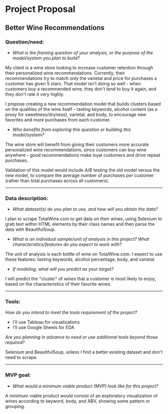# Project Proposal
## Better Wine Recommendations
### Question/need:
* *What is the framing question of your analysis, or the purpose of the model/system you plan to build?*

My client is a wine store looking to increase customer retention through their personalized wine recommendations. Currently, their recommendations try to match only the varietal and price for purchases a customer has given 5 stars. That model isn't doing so well - when customers buy a recommended wine, they don't tend to buy it again, and they don't rate it very highly.

I propose creating a new recommendation model that builds clusters based on the qualities of the wine itself - tasting keywords, alcohol content (as a proxy for sweetness/dryness), varietal, and body, to encourage new favorites and more purchases from each customer.

* *Who benefits from exploring this question or building this model/system?*

The wine store will benefit from giving their customers more accurate personalized wine recommendations, since customers can buy wine anywhere - good recommendations make loyal customers and drive repeat purchases.

Validation of this model would include A/B testing the old model versus the new model, to compare the average number of purchases *per* customer (rather than total purchases across all customers).

-------

### Data description:
* *What dataset(s) do you plan to use, and how will you obtain the data?*

I plan to scrape TotalWine.com to get data on their wines, using Selenium to grab text within HTML elements by their class names and then parse the data with BeautifulSoup.

* *What is an individual sample/unit of analysis in this project? What characteristics/features do you expect to work with?*

The unit of analysis is each bottle of wine on TotalWine.com. I expect to use these features: tasting keywords, alcohol percentage, body, and varietal.

* *If modeling, what will you predict as your target?*

I will predict the "cluster" of wines that a customer is most likely to enjoy, based on the characteristics of their favorite wines.

-------

### Tools:
*How do you intend to meet the tools requirement of the project?*

* I'll use Tableau for visualizations
* I'll use Google Sheets for EDA

*Are you planning in advance to need or use additional tools beyond those required?*

Selenium and BeautifulSoup, unless I find a better existing dataset and don't need to scrape.

-------

### MVP goal:
* *What would a minimum viable product (MVP) look like for this project?*

A minimum viable product would consist of an exploratory visualization of wines according to keyword, body, and ABV, showing some pattern or grouping.